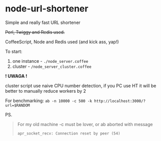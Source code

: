 node-url-shortener
==================

Simple and really fast URL shortener

<del>Perl, Twiggy and Redis used.</del>

CoffeeScript, Node and Redis used (and kick ass, yap!)


To start:

1. one instance - `./node_server.coffee`
2. cluster - `/node_server_cluster.coffee`

**! UWAGA !**

cluster script use naive CPU number detection, if you PC use HT it will be better to manually reduce workers by 2

For benchmarking: `ab -n 10000 -c 500 -k http://localhost:3000/?url=$RANDOM`

PS.
> For my old machine -c must be lover, or ab aborted with message
>
> `apr_socket_recv: Connection reset by peer (54)`

